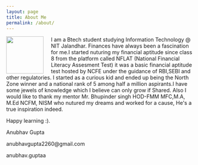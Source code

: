 ```yaml
---
layout: page
title: About Me 
permalink: /about/
---
```

<style>
  div{
    /*background-image: url("https://i.postimg.cc/tgkVNk0N/marten-bjork-6d-W3xy-Qvc-YE-unsplash.jpg");*/
  }
  body{
    background-image: url(https://i.postimg.cc/tgkVNk0N/marten-bjork-6d-W3xy-Qvc-YE-unsplash.jpg);
    -webkit-background-size: cover;
  -moz-background-size: cover;
  -o-background-size: cover;
  background-size: cover;
  }
a{
  text-decoration: none;
}
.trigger{
  margin-top: 10px;
}
.trigger a {
    position: relative;
    /* background-color: red; */
    padding:20px;
    text-decoration: none;
 }

.trigger a:before {
  content: "";
  position: absolute;
  width: 0;
  height: 2px;
  bottom: 0;
  left: 0;
  background-color:black;
  visibility: hidden;
  transition: all 0.3s ease-in-out;
}
.trigger a:hover:before {
  visibility: visible;
  width: 100%;
}
.site-title  {
    padding:10px;
    text-decoration: none;
 }

  
  header{
    /* background-color: rgba(1, 1,1, 0.7); */
  }
  .site-header{
    background-color: rgba(252, 250, 250, 0.9);
  }
  .post-content{
    background-color: rgba(252, 250, 250, 0.9);
    padding: 50px 80px;
  }
  footer{
    background-color: rgb(223, 219, 217);

  }
  </style>
<img style="float:left; margin-right: 20px" src="https://i.postimg.cc/dQ64Vb54/Whats-App-Image-2020-05-03-at-18-49-17.jpg" height="100" width="100">

I am a Btech student studying Information Technology @ NIT Jalandhar. Finances have always been a fascination for me.I started nuturing my financial aptitude since class 8 from the platform called NFLAT (National Financial Literacy Assesment Test) it was a basic financial aptitude test hosted by NCFE under the guidance of RBI,SEBI and other regulatories. I started as a curious kid and ended up being the North Zone winner and a national rank of 5 among half a million aspirants.I have some jewels of knowledge which I believe can only grow if Shared.
Also I would like to thank my mentor Mr. Bhupinder singh HOD-FMM MFC,M.A, M.Ed NCFM, NISM who nutured my dreams and worked for a cause, He's a true inspiration indeed.

Happy learning :).

Anubhav Gupta

anubhavgupta2260@gmail.com

[anubhav.guptaa](https://www.instagram.com/anubhav.guptaa/?hl=en)



